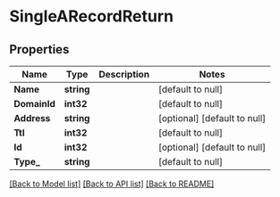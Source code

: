 # SingleARecordReturn

## Properties
Name | Type | Description | Notes
------------ | ------------- | ------------- | -------------
**Name** | **string** |  | [default to null]
**DomainId** | **int32** |  | [default to null]
**Address** | **string** |  | [optional] [default to null]
**Ttl** | **int32** |  | [default to null]
**Id** | **int32** |  | [optional] [default to null]
**Type_** | **string** |  | [default to null]

[[Back to Model list]](../README.md#documentation-for-models) [[Back to API list]](../README.md#documentation-for-api-endpoints) [[Back to README]](../README.md)


